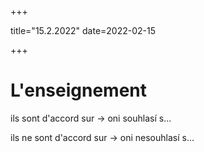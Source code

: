 +++

  title="15.2.2022"
  date=2022-02-15

+++

# L'enseignement 
ils sont d'accord sur $\to$ oni souhlasí s...


ils ne sont d'accord sur $\to$ oni nesouhlasí s...



